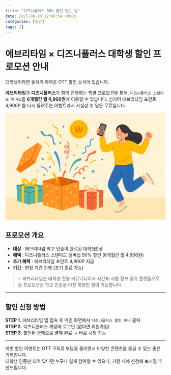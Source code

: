 ```yaml
---
title: "디즈니플러스 50% 할인 받는 법"
date: 2025-08-10 12:08:54 +0900
categories: [일반]
tags: []
---
```


# 에브리타임 × 디즈니플러스 대학생 할인 프로모션 안내

대학생이라면 놓치기 아까운 OTT 할인 소식이 있습니다. 

**에브리타임**과 **디즈니플러스**가 함께 진행하는 특별 프로모션을 통해, `디즈니플러스 스탠다드 멤버십`을 **6개월간 월 4,900원**에 이용할 수 있습니다. 심지어 에브리타임 포인트 4,900P 를 다시 돌려주는 이벤트라서 사실상 첫 달은 무료입니다.

![이벤트](assets/img/2025-08-10-c091ccb8-c54e-4473-aba1-144d77aef3a9/1754737251917.png)

## 프로모션 개요

- **대상** : 에브리타임 학교 인증이 완료된 대학(원)생
- **혜택** : 디즈니플러스 스탠다드 멤버십 50% 할인 (6개월간 월 4,900원)
- **추가 혜택** : 에브리타임 포인트 4,900P 지급
- **기간** : 한정 기간 진행 (조기 종료 가능)

> 💡 에브리타임은 대학생 전용 커뮤니티이자 시간표·시험 정보 공유 플랫폼으로, 본 프로모션은 학교 인증을 마친 회원만 참여 가능합니다.



---

## 할인 신청 방법

**STEP 1.** 에브리타임 앱 접속 후 메인 화면에서 `디즈니플러스 할인 배너` 클릭  
**STEP 2.** 디즈니플러스 계정에 로그인 (없다면 회원가입)  
**STEP 3.** 할인된 금액으로 결제 완료 → 바로 시청 가능

---

이번 할인 이벤트는 OTT 구독료 부담을 줄이면서 다양한 콘텐츠를 즐길 수 있는 좋은 기회입니다.  
대학생 인증만 되어 있다면 누구나 쉽게 참여할 수 있으니, 기한 내에 신청해 보시길 추천드립니다.

